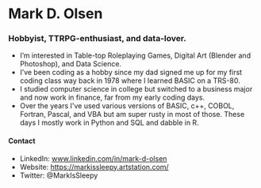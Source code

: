 # Mark D. Olsen
### Hobbyist, TTRPG-enthusiast, and data-lover.

- I’m interested in Table-top Roleplaying Games, Digital Art (Blender and Photoshop), and Data Science.
- I’ve been coding as a hobby since my dad signed me up for my first coding class way back in 1978 where I learned BASIC on a TRS-80.
- I studied computer science in college but switched to a business major and now work in finance, far from my early coding days.
- Over the years I've used various versions of BASIC, c++, COBOL, Fortran, Pascal, and VBA but am super rusty in most of those. These days I mostly work in Python and SQL and dabble in R.

#### Contact
- LinkedIn: www.linkedin.com/in/mark-d-olsen
- Website: https://markissleepy.artstation.com/
- Twitter: @MarkIsSleepy

<!---
MarkDOlsen/MarkDOlsen is a ✨ special ✨ repository because its `README.md` (this file) appears on your GitHub profile.
You can click the Preview link to take a look at your changes.
--->
